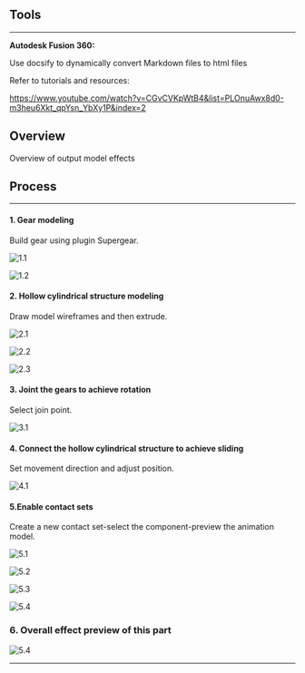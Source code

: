 
## Tools

------

**Autodesk Fusion 360:**

Use docsify to dynamically convert Markdown files to html files

Refer to tutorials and resources:

https://www.youtube.com/watch?v=CGvCVKpWtB4&list=PLOnuAwx8d0-m3heu6Xkt_qpYsn_YbXy1P&index=2


## Overview

Overview of output model effects

## Process

------

#### **1. Gear modeling**

Build gear using plugin Supergear.

![1.1](./img/2.png)

![1.2](./img/3.png)

#### **2. Hollow cylindrical structure modeling**

Draw model wireframes and then extrude.

![2.1](./img/4.png)

![2.2](./img/5.png)

![2.3](./img/6.png)


#### **3. Joint the gears to achieve rotation**

Select join point.

![3.1](./img/7.png)

#### **4. Connect the hollow cylindrical structure to achieve sliding**

Set movement direction and adjust position.

![4.1](./img/8.png)

#### **5.Enable contact sets**

Create a new contact set-select the component-preview the animation model.

![5.1](./img/9.png)

![5.2](./img/10.png)

![5.3](./img/11.png)

![5.4](./img/12.png)


### **6. Overall effect preview of this part**

![5.4](./img/13.gif)

------
